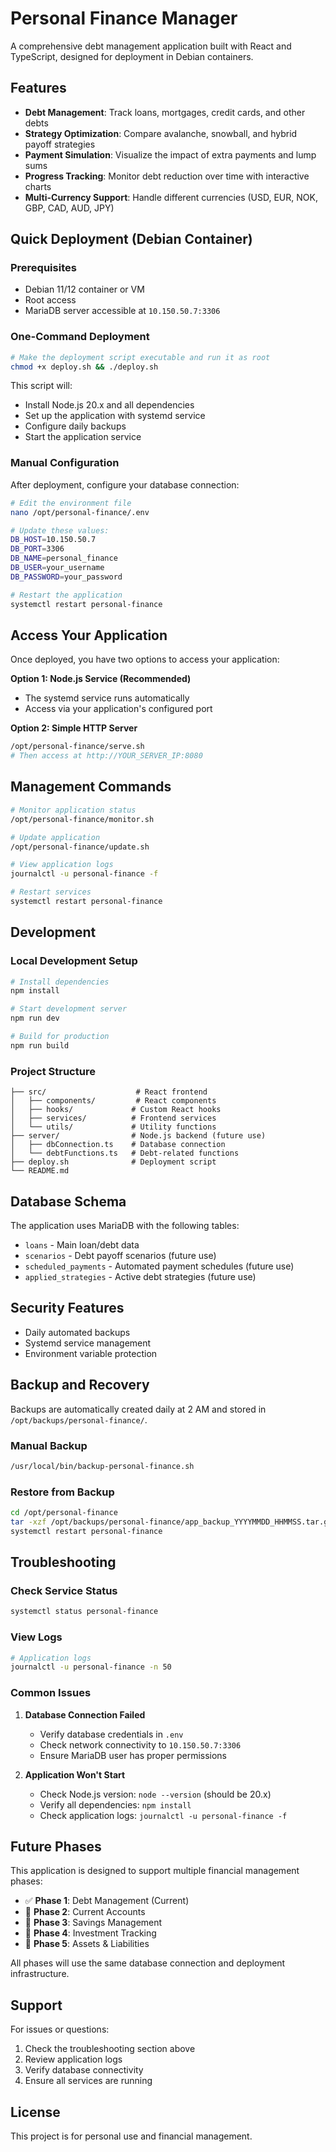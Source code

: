# Personal Finance Manager

A comprehensive debt management application built with React and TypeScript, designed for deployment in Debian containers.

## Features

- **Debt Management**: Track loans, mortgages, credit cards, and other debts
- **Strategy Optimization**: Compare avalanche, snowball, and hybrid payoff strategies
- **Payment Simulation**: Visualize the impact of extra payments and lump sums
- **Progress Tracking**: Monitor debt reduction over time with interactive charts
- **Multi-Currency Support**: Handle different currencies (USD, EUR, NOK, GBP, CAD, AUD, JPY)

## Quick Deployment (Debian Container)

### Prerequisites
- Debian 11/12 container or VM  
- Root access
- MariaDB server accessible at `10.150.50.7:3306`

### One-Command Deployment

```bash
# Make the deployment script executable and run it as root
chmod +x deploy.sh && ./deploy.sh
```

This script will:
- Install Node.js 20.x and all dependencies
- Set up the application with systemd service
- Configure daily backups  
- Start the application service

### Manual Configuration

After deployment, configure your database connection:

```bash
# Edit the environment file
nano /opt/personal-finance/.env

# Update these values:
DB_HOST=10.150.50.7
DB_PORT=3306
DB_NAME=personal_finance
DB_USER=your_username
DB_PASSWORD=your_password

# Restart the application
systemctl restart personal-finance
```

## Access Your Application

Once deployed, you have two options to access your application:

**Option 1: Node.js Service (Recommended)**
- The systemd service runs automatically
- Access via your application's configured port

**Option 2: Simple HTTP Server**
```bash
/opt/personal-finance/serve.sh
# Then access at http://YOUR_SERVER_IP:8080
```

## Management Commands

```bash
# Monitor application status
/opt/personal-finance/monitor.sh

# Update application
/opt/personal-finance/update.sh

# View application logs
journalctl -u personal-finance -f

# Restart services
systemctl restart personal-finance
```

## Development

### Local Development Setup

```bash
# Install dependencies
npm install

# Start development server
npm run dev

# Build for production
npm run build
```

### Project Structure

```
├── src/                    # React frontend
│   ├── components/         # React components
│   ├── hooks/             # Custom React hooks
│   ├── services/          # Frontend services
│   └── utils/             # Utility functions
├── server/                # Node.js backend (future use)
│   ├── dbConnection.ts    # Database connection
│   └── debtFunctions.ts   # Debt-related functions
├── deploy.sh              # Deployment script
└── README.md
```

## Database Schema

The application uses MariaDB with the following tables:

- `loans` - Main loan/debt data
- `scenarios` - Debt payoff scenarios (future use)
- `scheduled_payments` - Automated payment schedules (future use)
- `applied_strategies` - Active debt strategies (future use)

## Security Features

- Daily automated backups
- Systemd service management
- Environment variable protection

## Backup and Recovery

Backups are automatically created daily at 2 AM and stored in `/opt/backups/personal-finance/`.

### Manual Backup
```bash
/usr/local/bin/backup-personal-finance.sh
```

### Restore from Backup
```bash
cd /opt/personal-finance
tar -xzf /opt/backups/personal-finance/app_backup_YYYYMMDD_HHMMSS.tar.gz
systemctl restart personal-finance
```

## Troubleshooting

### Check Service Status
```bash
systemctl status personal-finance
```

### View Logs
```bash
# Application logs
journalctl -u personal-finance -n 50
```

### Common Issues

1. **Database Connection Failed**
   - Verify database credentials in `.env`
   - Check network connectivity to `10.150.50.7:3306`
   - Ensure MariaDB user has proper permissions

2. **Application Won't Start**
   - Check Node.js version: `node --version` (should be 20.x)
   - Verify all dependencies: `npm install`
   - Check application logs: `journalctl -u personal-finance -f`

## Future Phases

This application is designed to support multiple financial management phases:

- ✅ **Phase 1**: Debt Management (Current)
- 🔄 **Phase 2**: Current Accounts
- 🔄 **Phase 3**: Savings Management
- 🔄 **Phase 4**: Investment Tracking
- 🔄 **Phase 5**: Assets & Liabilities

All phases will use the same database connection and deployment infrastructure.

## Support

For issues or questions:
1. Check the troubleshooting section above
2. Review application logs
3. Verify database connectivity
4. Ensure all services are running

## License

This project is for personal use and financial management.